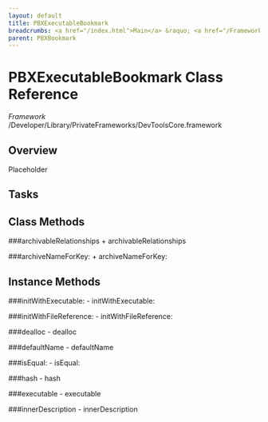 ```yaml
---
layout: default
title: PBXExecutableBookmark
breadcrumbs: <a href="/index.html">Main</a> &raquo; <a href="/Frameworks.html">Framework</a> &raquo; <a href="/Frameworks/DevToolsCore.html">DevToolsCore</a> &raquo; PBXExecutableBookmark
parent: PBXBookmark 
---
```

# PBXExecutableBookmark Class Reference

*Framework* /Developer/Library/PrivateFrameworks/DevToolsCore.framework

## Overview

Placeholder

## Tasks

## Class Methods

<a name="+archivableRelationships"></a>
###archivableRelationships
    + archivableRelationships

<a name="+archiveNameForKey:"></a>
###archiveNameForKey:
    + archiveNameForKey:

## Instance Methods

<a name="-initWithExecutable:"></a>
###initWithExecutable:
    - initWithExecutable:

<a name="-initWithFileReference:"></a>
###initWithFileReference:
    - initWithFileReference:

<a name="-dealloc"></a>
###dealloc
    - dealloc

<a name="-defaultName"></a>
###defaultName
    - defaultName

<a name="-isEqual:"></a>
###isEqual:
    - isEqual:

<a name="-hash"></a>
###hash
    - hash

<a name="-executable"></a>
###executable
    - executable

<a name="-innerDescription"></a>
###innerDescription
    - innerDescription


